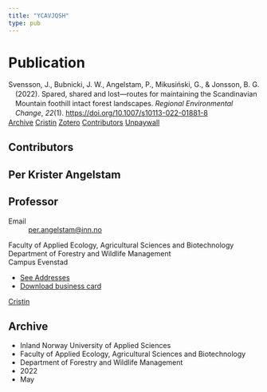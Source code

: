 ```yaml
---
title: "YCAVJQSH"
type: pub
---
```

<h1>Publication</h1>
<article id="csl-bib-container-YCAVJQSH" class="csl-bib-container">
  <div class="csl-bib-body" style="line-height: 1.35; padding-left: 1em; text-indent:-1em;">
  <div class="csl-entry">Svensson, J., Bubnicki, J. W., Angelstam, P., Mikusi&#x144;ski, G., &amp; Jonsson, B. G. (2022). Spared, shared and lost&#x2014;routes for maintaining the Scandinavian Mountain foothill intact forest landscapes. <i>Regional Environmental Change</i>, <i>22</i>(1). <a href="https://doi.org/10.1007/s10113-022-01881-8">https://doi.org/10.1007/s10113-022-01881-8</a></div>
</div>
  <div class="csl-bib-buttons">
    <a href="#taxonomy-article-YCAVJQSH" class="csl-bib-button">Archive</a>
    <a href alt="Cristin URL" class="csl-bib-button">Cristin</a>
    <a href alt="Zotero URL" class="csl-bib-button">Zotero</a>
    <a href="#contributors-article-YCAVJQSH" class="csl-bib-button">Contributors</a>
    <a href="https://link.springer.com/content/pdf/10.1007/s10113-022-01881-8.pdf" class="csl-bib-button">Unpaywall</a>
  </div>
  <div id="csl-bib-meta-container-YCAVJQSH"></div>
</article>
<div id="csl-bib-meta-YCAVJQSH" class="csl-bib-meta">
  <article id="contributors-article-YCAVJQSH" class="contributors-article">
    <h1>Contributors</h1>
    <div class="personas">
<div class="vrtx-hinn-person-card">
<div class="photo">
<i class="lar la-user-circle missing-person"></i>
</div>
<div class="info">
<hgroup><h1>Per Krister Angelstam</h1>
<h2>Professor</h2>
</hgroup><dl>
<dt>Email</dt>
<dd>
<a href="mailto:per.angelstam@inn.no">per.angelstam@inn.no</a>
</dd>
</dl>
<p>
Faculty of Applied Ecology, Agricultural Sciences and Biotechnology<br>
Department of Forestry and Wildlife Management<br>
Campus Evenstad
</p>
<ul class="vrtx-hinn-links">
<li><a href="https://www.inn.no/english/find-an-employee/per-angelstam.html#vrtx-hinn-addresses">See Addresses</a></li>
<li><a href="https://www.inn.no/english/find-an-employee/per-angelstam.html?vrtx=vcf">Download business card</a></li>
</ul>
</div>
</div>
<a href="https://app.cristin.no/persons/show.jsf?id=1318014" alt="Cristin URL" class="personas-cristin">Cristin</a>
</div>
  </article>
  <article id="taxonomy-article-YCAVJQSH" class="taxonomy-article">
    <h1>Archive</h1>
    <ul>
      <li>Inland Norway University of Applied Sciences</li>
      <li>Faculty of Applied Ecology, Agricultural Sciences and Biotechnology</li>
      <li>Department of Forestry and Wildlife Management</li>
      <li>2022</li>
      <li>May</li>
    </ul>
  </article>
</div>
